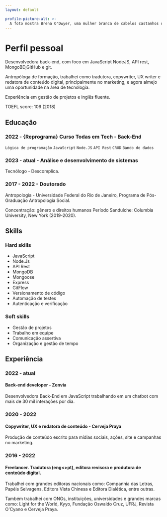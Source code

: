 ```yaml
---
layout: default

profile-picture-alt: >-
  A foto mostra Brena O'Dwyer, uma mulher branca de cabelos castanhos ondulados, sorrindo. A foto mostra o rosto de Brena e um fundo verde borrado.
---
```


# Perfil pessoal
Desenvolvedora back-end, com foco em JavaScript NodeJS, API rest, MongoBD,GitHub e git.

Antropóloga de formação, trabalhei como tradutora, copywriter, UX writer e redatora de conteúdo digital, principalmente no marketing, e agora almejo uma oportunidade na área de  tecnologia.

Experiência em gestão de projetos e inglês fluente.

TOEFL score: 106 (2018)



## Educação
### 2022 - {Reprograma} Curso Todas em Tech - Back-End
`Lógica de programação`
`JavaScript`
`Node.JS`
`API Rest`
`CRUD`
`Bando de dados`

### 2023 - atual - Análise e desenvolvimento de sistemas
Tecnólogo - Descomplica.

### 2017 - 2022 - Doutorado
Antropologia - Universidade Federal do Rio de Janeiro, Programa de Pós-Graduação Antropologia
Social.

Concentração: gênero e direitos humanos
Período Sanduíche: Columbia University,
New York (2019-2020).

## Skills
### Hard skills
* JavaScript
* Node.Js
* API Rest
* MongoDB
* Mongoose
* Express
* GitFlow
* Versionamento de código
* Automação de testes
* Autenticação e verificação

### Soft skills
* Gestão de projetos
* Trabalho em equipe
* Comunicação assertiva
* Organização e gestão de tempo


## Experiência
### 2022 - atual
#### Back-end developer - Zenvia
Desenvolvedora Back-End em JavaScript trabalhando em um chatbot com mais de 30  mil interações por dia.

### 2020 - 2022
#### Copywriter, UX e redatora de conteúdo - Cerveja Praya
Produção de conteúdo escrito para
mídias sociais, ações, site e campanhas
no marketing.

### 2016 - 2022
#### Freelancer. Tradutora (eng<>pt), editora revisora e produtora de conteúdo digital.
Trabalhei com grandes editoras
nacionais como: Companhia das Letras,
Papéis Selvagens, Editora Vista Chinesa
e Editora Dialética, entre outras.

Também trabalhei com ONGs,
instituições, universidades e grandes
marcas como: Light for the World,
Kyyo, Fundação Oswaldo Cruz, UFRJ,
Revista O'Cyano e Cerveja Praya.
